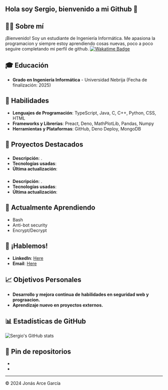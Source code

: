 ## Hola soy Sergio, bienvenido a mi Github 👋

## 👨‍💻 Sobre mí

¡Bienvenido! Soy un estudiante de Ingeniería Informática. Me apasiona la programacion y siempre estoy aprendiendo cosas nuevas, poco a poco seguire completando mi perfil de github.
<a href="https://wakatime.com/@sergioom9"> <img src="https://wakatime.com/badge/user/018b821c-d9fc-42c8-b52e-7adba12899a1.svg" alt="Wakatime Badge" > </a>


## 🎓 Educación

- **Grado en Ingeniería Informática** - Universidad Nebrija (Fecha de finalización: 2025)

## 🚀 Habilidades

- **Lenguajes de Programación**: TypeScript, Java, C, C++, Python, CSS, HTML
- **Frameworks y Librerías**: Preact, Deno, MathPlotLib, Pandas, Numpy
- **Herramientas y Plataformas**: GitHub, Deno Deploy, MongoDB

## 🧩 Proyectos Destacados

### []()
- **Descripción**: .
- **Tecnologías usadas**: 
- **Última actualización**: 

### []()
- **Descripción**: .
- **Tecnologías usadas**: 
- **Última actualización**: 

## 🌱 Actualmente Aprendiendo

- Bash
- Anti-bot security
- Encrypt/Decrypt

## 💬 ¡Hablemos!

- **LinkedIn**: [Here](https://www.linkedin.com/in/sergio-martin-de-la-fuente/)
- **Email**: [Here](mailto:sseergiioo9@gmail.com)

## 📈 Objetivos Personales

- **Desarrollo y mejora continua de habilidades en seguridad web y prograacion.**
- **Aprendizaje nuevo en proyectos externos.**

## 📊 Estadísticas de GitHub

![Sergio's GitHub stats](https://github-readme-stats.vercel.app/api?username=sergioom9&show_icons=true&theme=radical)

## 📌 Pin de repositorios

- []()
- []()

---

© 2024 Jonás Arce García
